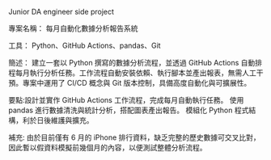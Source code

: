 Junior DA engineer side project 

專案名稱： 每月自動化數據分析報告系統

工具： Python、GitHub Actions、pandas、Git

簡述：
建立一套以 Python 撰寫的數據分析流程，並透過 GitHub Actions 自動排程每月執行分析任務。工作流程自動安裝依賴、執行腳本並產出報表，無需人工干預。專案中運用了 CI/CD 概念與 Git 版本控制，具備高度自動化與可擴展性。

要點:設計並實作 GitHub Actions 工作流程，完成每月自動執行任務。
使用 pandas 進行數據清洗與統計分析，搭配圖表產出報告。
模組化 Python 程式結構，利於日後維護與擴充。

補充:
由於目前僅有 6 月的 iPhone 排行資料，缺乏完整的歷史數據可交叉比對，因此暫以假資料模擬前幾個月的內容，以便測試整體分析流程。

